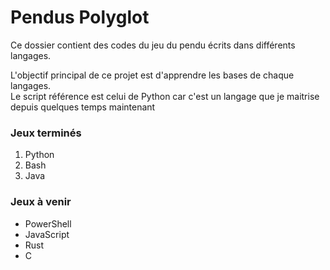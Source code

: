 # Pendus Polyglot
Ce dossier contient des codes du jeu du pendu écrits dans différents langages.

L'objectif principal de ce projet est d'apprendre les bases de chaque langages.  
Le script référence est celui de Python car c'est un langage que je maitrise depuis quelques temps maintenant

### Jeux terminés
1. Python
2. Bash
3. Java

### Jeux à venir

- PowerShell
- JavaScript
- Rust
- C
